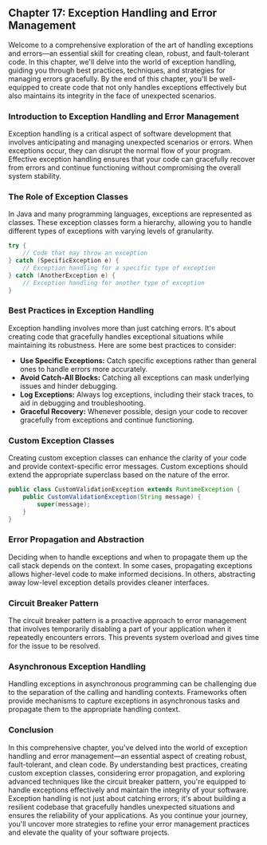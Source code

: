 ## **Chapter 17: Exception Handling and Error Management**

Welcome to a comprehensive exploration of the art of handling exceptions and errors—an essential skill for creating clean, robust, and fault-tolerant code. In this chapter, we'll delve into the world of exception handling, guiding you through best practices, techniques, and strategies for managing errors gracefully. By the end of this chapter, you'll be well-equipped to create code that not only handles exceptions effectively but also maintains its integrity in the face of unexpected scenarios.

### **Introduction to Exception Handling and Error Management**

Exception handling is a critical aspect of software development that involves anticipating and managing unexpected scenarios or errors. When exceptions occur, they can disrupt the normal flow of your program. Effective exception handling ensures that your code can gracefully recover from errors and continue functioning without compromising the overall system stability.

### **The Role of Exception Classes**

In Java and many programming languages, exceptions are represented as classes. These exception classes form a hierarchy, allowing you to handle different types of exceptions with varying levels of granularity.

```java
try {
    // Code that may throw an exception
} catch (SpecificException e) {
    // Exception handling for a specific type of exception
} catch (AnotherException e) {
    // Exception handling for another type of exception
}
```

### **Best Practices in Exception Handling**

Exception handling involves more than just catching errors. It's about creating code that gracefully handles exceptional situations while maintaining its robustness. Here are some best practices to consider:

- **Use Specific Exceptions:** Catch specific exceptions rather than general ones to handle errors more accurately.
- **Avoid Catch-All Blocks:** Catching all exceptions can mask underlying issues and hinder debugging.
- **Log Exceptions:** Always log exceptions, including their stack traces, to aid in debugging and troubleshooting.
- **Graceful Recovery:** Whenever possible, design your code to recover gracefully from exceptions and continue functioning.

### **Custom Exception Classes**

Creating custom exception classes can enhance the clarity of your code and provide context-specific error messages. Custom exceptions should extend the appropriate superclass based on the nature of the error.

```java
public class CustomValidationException extends RuntimeException {
    public CustomValidationException(String message) {
        super(message);
    }
}
```

### **Error Propagation and Abstraction**

Deciding when to handle exceptions and when to propagate them up the call stack depends on the context. In some cases, propagating exceptions allows higher-level code to make informed decisions. In others, abstracting away low-level exception details provides cleaner interfaces.

### **Circuit Breaker Pattern**

The circuit breaker pattern is a proactive approach to error management that involves temporarily disabling a part of your application when it repeatedly encounters errors. This prevents system overload and gives time for the issue to be resolved.

### **Asynchronous Exception Handling**

Handling exceptions in asynchronous programming can be challenging due to the separation of the calling and handling contexts. Frameworks often provide mechanisms to capture exceptions in asynchronous tasks and propagate them to the appropriate handling context.

### **Conclusion**

In this comprehensive chapter, you've delved into the world of exception handling and error management—an essential aspect of creating robust, fault-tolerant, and clean code. By understanding best practices, creating custom exception classes, considering error propagation, and exploring advanced techniques like the circuit breaker pattern, you're equipped to handle exceptions effectively and maintain the integrity of your software. Exception handling is not just about catching errors; it's about building a resilient codebase that gracefully handles unexpected situations and ensures the reliability of your applications. As you continue your journey, you'll uncover more strategies to refine your error management practices and elevate the quality of your software projects.